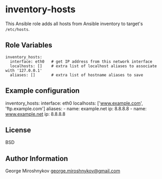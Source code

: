 inventory-hosts
===============

This Ansible role adds all hosts from Ansible inventory to target's `/etc/hosts`.


Role Variables
--------------

    inventory_hosts:
      interface: eth0   # get IP address from this network interface
      localhosts: []    # extra list of localhost aliases to associate with '127.0.0.1'
      aliases: []       # extra list of hostname aliases to save


Example configuration
---------------------

inventory_hosts:
  interface: eth0
  localhosts: ['www.example.com', 'ftp.example.com']
  aliases:
    - name: example.net
      ip:   8.8.8.8
    - name: www.example.net
      ip:   8.8.8.8


License
-------

BSD


Author Information
------------------

George Miroshnykov <george.miroshnykov@gmail.com>
